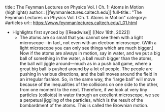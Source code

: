 title:: The Feynman Lectures on Physics Vol. I Ch. 1: Atoms in Motion (highlights)
author:: [[feynmanlectures.caltech.edu]]
full-title:: "The Feynman Lectures on Physics Vol. I Ch. 1: Atoms in Motion"
category:: #articles
url:: https://www.feynmanlectures.caltech.edu/I_01.html

- Highlights first synced by [[Readwise]] [[Nov 18th, 2022]]
	- The atoms are
	  so small that you cannot see them with a light microscope—in fact, not
	  even with an electron microscope. (With a light microscope you
	  can only see things which are much bigger.) Now if the atoms are always
	  in motion, say in water, and we put a big ball of something in the
	  water, a ball much bigger than the atoms, the ball will jiggle
	  around—much as in a push ball game, where a great big ball is pushed
	  around by a lot of people. The people are pushing in various directions,
	  and the ball moves around the field in an irregular fashion. So, in the
	  same way, the “large ball” will move because of the inequalities of
	  the collisions on one side to the other, from one moment to the next.
	  Therefore, if we look at very tiny particles (colloids) in water through
	  an excellent microscope, we see a perpetual jiggling of the particles,
	  which is the result of the bombardment of the atoms. This is called the
	  Brownian motion.